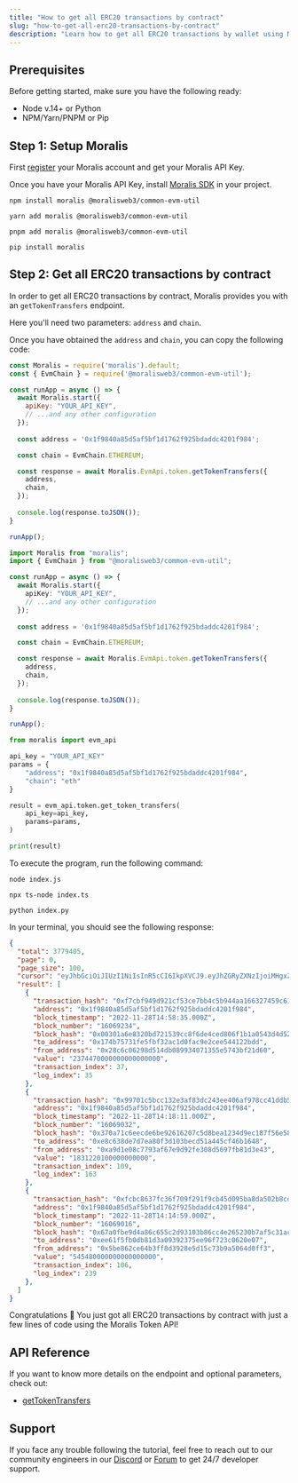 ```yaml
---
title: "How to get all ERC20 transactions by contract"
slug: "how-to-get-all-erc20-transactions-by-contract"
description: "Learn how to get all ERC20 transactions by wallet using Moralis Token API."
---
```

## Prerequisites

Before getting started, make sure you have the following ready:

- Node v.14+ or Python
- NPM/Yarn/PNPM or Pip

## Step 1: Setup Moralis

First [register](https://docs.moralis.io/docs/quickstart) your Moralis account and get your Moralis API Key.

Once you have your Moralis API Key, install [Moralis SDK](https://docs.moralis.io/docs/moralis-sdk) in your project.

```shell npm
npm install moralis @moralisweb3/common-evm-util
```
```shell yarn
yarn add moralis @moralisweb3/common-evm-util
```
```shell pnpm
pnpm add moralis @moralisweb3/common-evm-util
```
```Text pip
pip install moralis
```



## Step 2: Get all ERC20 transactions by contract

In order to get all ERC20 transactions by contract, Moralis provides you with an `getTokenTransfers` endpoint.

Here you'll need two parameters: `address` and `chain`.

Once you have obtained the `address` and `chain`, you can copy the following code:

```javascript index.js
const Moralis = require('moralis').default;
const { EvmChain } = require('@moralisweb3/common-evm-util');

const runApp = async () => {
  await Moralis.start({
    apiKey: "YOUR_API_KEY",
    // ...and any other configuration
  });
  
  const address = '0x1f9840a85d5af5bf1d1762f925bdaddc4201f984';

  const chain = EvmChain.ETHEREUM;

  const response = await Moralis.EvmApi.token.getTokenTransfers({
    address,
    chain,
  });
  
  console.log(response.toJSON());
}

runApp();
```
```typescript index.ts
import Moralis from "moralis";
import { EvmChain } from "@moralisweb3/common-evm-util";

const runApp = async () => {
  await Moralis.start({
    apiKey: "YOUR_API_KEY",
    // ...and any other configuration
  });
  
  const address = '0x1f9840a85d5af5bf1d1762f925bdaddc4201f984';

  const chain = EvmChain.ETHEREUM;

  const response = await Moralis.EvmApi.token.getTokenTransfers({
    address,
    chain,
  });
  
  console.log(response.toJSON());
}

runApp();
```
```python index.py
from moralis import evm_api

api_key = "YOUR_API_KEY"
params = {
    "address": "0x1f9840a85d5af5bf1d1762f925bdaddc4201f984", 
    "chain": "eth"
}

result = evm_api.token.get_token_transfers(
    api_key=api_key,
    params=params,
)

print(result)
```



To execute the program, run the following command:

```shell Shell (JavaScript)
node index.js
```
```Text Shell (TypeScript)
npx ts-node index.ts
```
```Text Shell (Python)
python index.py
```



In your terminal, you should see the following response:

```json
{
  "total": 3779405,
  "page": 0,
  "page_size": 100,
  "cursor": "eyJhbGciOiJIUzI1NiIsInR5cCI6IkpXVCJ9.eyJhZGRyZXNzIjoiMHgxZjk4NDBhODVkNWFmNWJmMWQxNzYyZjkyNWJkYWRkYzQyMDFmOTg0IiwiY2hhaW4iOiJldGgiLCJhcGlLZXlJZCI6MTkwNjU5LCJsaW1pdCI6MTAwLCJ0b3BpYzMiOiI9Om51bGwiLCJ0b19ibG9jayI6IjE2MDY4NTg4IiwicGFnZSI6MSwidG90YWwiOjM3Nzk0MDUsIm9mZnNldCI6MSwidWMiOnRydWUsImlhdCI6MTY2OTY0NzYwNH0.A_F4jCBNybeIMvG4CBwTnc5-40hIY7QtBu5SrKEiih8",
  "result": [
    {
      "transaction_hash": "0xf7cbf949d921cf53ce7bb4c5b944aa166327459c61c56a7c5057b0c9e89eaf2b",
      "address": "0x1f9840a85d5af5bf1d1762f925bdaddc4201f984",
      "block_timestamp": "2022-11-28T14:58:35.000Z",
      "block_number": "16069234",
      "block_hash": "0x00301a6e8320bd721539cc8f6de4ced806f1b1a0543d4d52153122731880523b",
      "to_address": "0x174b75731fe5fbf32ac1d0fac9e2cee544122bdd",
      "from_address": "0x28c6c06298d514db089934071355e5743bf21d60",
      "value": "2374470000000000000000",
      "transaction_index": 37,
      "log_index": 35
    },
    {
      "transaction_hash": "0x99701c5bcc132e3af83dc243ee406af978cc41ddb5e5a8b6616a48e198522881",
      "address": "0x1f9840a85d5af5bf1d1762f925bdaddc4201f984",
      "block_timestamp": "2022-11-28T14:18:11.000Z",
      "block_number": "16069032",
      "block_hash": "0x370a71c6eecde6be92616207c5d8bea1234d9ec187f56e585ec5335f7c7dfdd5",
      "to_address": "0xe8c638de7d7ea80f3d103becd51a445cf46b1648",
      "from_address": "0xa9d1e08c7793af67e9d92fe308d5697fb81d3e43",
      "value": "1831220100000000000",
      "transaction_index": 109,
      "log_index": 163
    },
    {
      "transaction_hash": "0xfcbc8637fc36f709f291f9cb45d095ba8da502b8cd2a2d023866a4d237553457",
      "address": "0x1f9840a85d5af5bf1d1762f925bdaddc4201f984",
      "block_timestamp": "2022-11-28T14:14:59.000Z",
      "block_number": "16069016",
      "block_hash": "0x67a0fbe9d4a86c655c2d93103b86cc4e265230b7af5c31acc407689c0f10bcd7",
      "to_address": "0xee61f5fb0db81d3a09392375ee96f723c0620e07",
      "from_address": "0x5be862ce64b3ff8d3928e5d15c73b9a5064d0ff3",
      "value": "545480000000000000000",
      "transaction_index": 106,
      "log_index": 239
    },
  ]
}
```



Congratulations 🥳 You just got all ERC20 transactions by contract with just a few lines of code using the Moralis Token API!

## API Reference

If you want to know more details on the endpoint and optional parameters, check out:

- [getTokenTransfers](https://docs.moralis.io/reference/gettokentransfers)

## Support

If you face any trouble following the tutorial, feel free to reach out to our community engineers in our [Discord](https://moralis.io/discord) or [Forum](https://forum.moralis.io) to get 24/7 developer support.